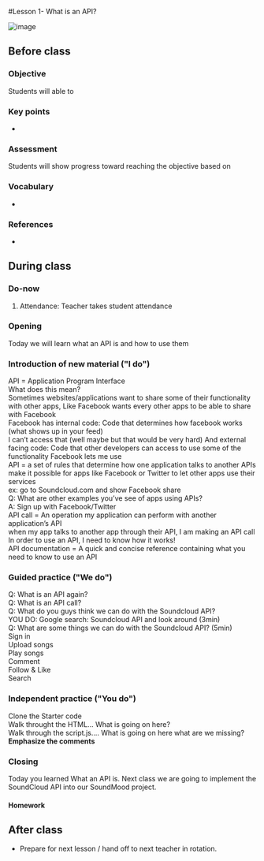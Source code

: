 #Lesson 1- What is an API?

![image]()

## Before class

### Objective

Students will able to 

### Key points

* 

### Assessment



Students will show progress toward reaching the objective based on 

### Vocabulary

* 
### References

*

## During class

### Do-now

1. Attendance: Teacher takes student attendance 


### Opening

Today we will learn what an API is and how to use them 

### Introduction of new material ("I do")

API = Application Program Interface  
What does this mean?  
Sometimes websites/applications want to share some of their functionality with other apps, Like Facebook wants every other apps to be able to share with Facebook  
Facebook has internal code: Code that determines how facebook works (what shows up in your feed)   
I can’t access that (well maybe but that would be very hard)
And external facing code: Code that other developers can access to use some of the functionality Facebook lets me use  
API = a set of rules that determine how one application talks to another
APIs make it possible for apps like Facebook or Twitter to let other apps use their services  
ex: go to Soundcloud.com and show Facebook share  
Q: What are other examples you’ve see of apps using APIs?  
A: Sign up with Facebook/Twitter  
API call = An operation my application can perform with another application’s API    
when my app talks to another app through their API, I am making an API call
In order to use an API, I need to know how it works!  
API documentation = A quick and concise reference containing what you need to know to use an API

### Guided practice ("We do")
Q: What is an API again?  
Q: What is an API call?  
Q: What do you guys think we can do with the Soundcloud API?  
YOU DO: Google search: Soundcloud API and look around (3min)  
Q: What are some things we can do with the Soundcloud API? (5min)  
Sign in  
Upload songs  
Play songs  
Comment  
Follow & Like  
Search  



### Independent practice ("You do")
Clone the Starter code  
Walk throught the HTML... What is going on here?  
Walk through the script.js.... What is going on here what are we missing? **Emphasize the comments**


### Closing

Today you learned What an API is. Next class we are going to implement the SoundCloud API into our SoundMood project.

#### Homework



## After class

* Prepare for next lesson / hand off to next teacher in rotation.




